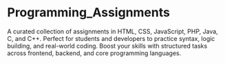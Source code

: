 # Programming_Assignments
A curated collection of assignments in HTML, CSS, JavaScript, PHP, Java, C, and C++. Perfect for students and developers to practice syntax, logic building, and real-world coding. Boost your skills with structured tasks across frontend, backend, and core programming languages.
